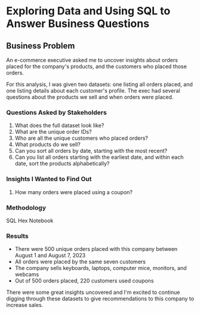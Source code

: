 # Exploring Data and Using SQL to Answer Business Questions

## Business Problem
An e-commerce executive asked me to uncover insights about orders placed for the company's products, and the customers who placed those orders. 

For this analysis, I was given two datasets: one listing all orders placed, and one listing details about each customer's profile. The exec had several questions about the products we sell and when orders were placed.

### Questions Asked by Stakeholders
1. What does the full dataset look like?
2. What are the unique order IDs?
3. Who are all the unique customers who placed orders?
4. What products do we sell?
5. Can you sort all orders by date, starting with the most recent?
6. Can you list all orders starting with the earliest date, and within each date, sort the products alphabetically?

### Insights I Wanted to Find Out
1. How many orders were placed using a coupon?

### Methodology
SQL
Hex Notebook

### Results
- There were 500 unique orders placed with this company between August 1 and August 7, 2023
- All orders were placed by the same seven customers
- The company sells keyboards, laptops, computer mice, monitors, and webcams
- Out of 500 orders placed, 220 customers used coupons

There were some great insights uncovered and I'm excited to continue digging through these datasets to give recommendations to this company to increase sales. 
